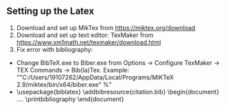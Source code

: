 ## Setting up the Latex

1. Download and set up MikTex from https://miktex.org/download
2. Download and set up text editor: TexMaker from https://www.xm1math.net/texmaker/download.html
3. Fix error with bibliography: 
  - Change BibTeX.exe to Biber.exe from Options -> Configure TexMaker -> TEX Commands -> Bib(la)Tex. Example: ""C:/Users/19107262/AppData/Local/Programs/MiKTeX 2.9/miktex/bin/x64/biber.exe" %"
  - \usepackage{biblatex}
    \addbibresource{citation.bib}
    \begin{document}
    ....
    \printbibliography
    \end{document}
